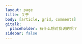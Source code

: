 ```yaml
---
layout: page
title: 关于
body: [article, grid, comments]
gitalk:
  placeholder: 有什么想对我说的呢？
sidebar: false
---
```


